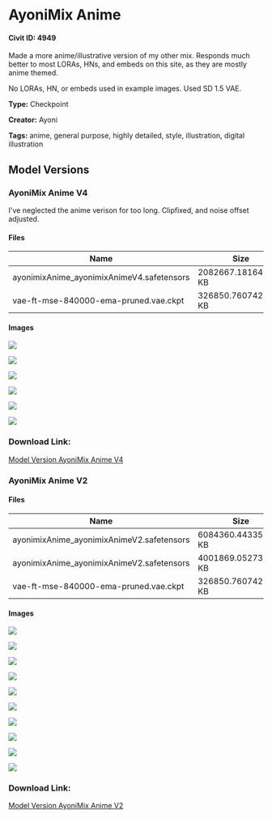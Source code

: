 # AyoniMix Anime

#### Civit ID: 4949

<p>Made a more anime/illustrative version of my other mix. Responds much better to most LORAs, HNs, and embeds on this site, as they are mostly anime themed.</p><p></p><p>No LORAs, HN, or embeds used in example images. Used SD 1.5 VAE.</p>

**Type:** Checkpoint

**Creator:** Ayoni

**Tags:** anime, general purpose, highly detailed, style, illustration, digital illustration

## Model Versions

### AyoniMix Anime V4

<p>I've neglected the anime verison for too long. Clipfixed, and noise offset adjusted.</p>

#### Files

| Name | Size | Type | Format | Download Url | AutoV1 | AutoV2 | SHA256 | CRC32 | BLAKE3 |
| --- | --- | --- | --- | --- | --- | --- | --- | --- | --- |
| ayonimixAnime_ayonimixAnimeV4.safetensors | 2082667.181640625 KB | Model | SafeTensor | https://civitai.com/api/download/models/15444 | 4FCEB8BD | E2F5FBE48D | E2F5FBE48DB6231F0D11311D83B95048A0C428FE32C15153E64CB2F4FE149EBB | 105BC40C | F8B92653860C7529B4289B3D37A76A9FBE6DE47400E54327CEB97F8EE6E49DF5 |
| vae-ft-mse-840000-ema-pruned.vae.ckpt | 326850.7607421875 KB | VAE | Other | https://civitai.com/api/download/models/15444?type=VAE&format=Other | 223531C6 | C6A580B13A | C6A580B13A5BC05A5E16E4DBB80608FF2EC251A162311590C1F34C013D7F3DAB | 193C2E4A | 16B83BFEF182A9A39D712781E1CFB43CC22E8E46876207872C7E3D46A14F45FF |

#### Images

<p><img src="https://image.civitai.com/xG1nkqKTMzGDvpLrqFT7WA/3969da10-3e1b-4dca-9d6d-19c987df7600/width=450/153890.jpeg" /></p>

<p><img src="https://image.civitai.com/xG1nkqKTMzGDvpLrqFT7WA/33c1825d-45c4-401c-975c-a9985d23ef00/width=450/153889.jpeg" /></p>

<p><img src="https://image.civitai.com/xG1nkqKTMzGDvpLrqFT7WA/5bcc7533-d7cd-4be1-806e-018946e70c00/width=450/153888.jpeg" /></p>

<p><img src="https://image.civitai.com/xG1nkqKTMzGDvpLrqFT7WA/0b5774a7-64a2-415f-b30d-ea64204db200/width=450/153887.jpeg" /></p>

<p><img src="https://image.civitai.com/xG1nkqKTMzGDvpLrqFT7WA/3ea45f55-6a2f-41d9-cdcd-cd92b3045100/width=450/153886.jpeg" /></p>

<p><img src="https://image.civitai.com/xG1nkqKTMzGDvpLrqFT7WA/aa1771da-737a-4b13-635b-226983f1ea00/width=450/153885.jpeg" /></p>

### Download Link:

[Model Version AyoniMix Anime V4](https://civitai.com/api/download/models/15444)

### AyoniMix Anime V2

<p></p>

#### Files

| Name | Size | Type | Format | Download Url | AutoV1 | AutoV2 | SHA256 | CRC32 | BLAKE3 |
| --- | --- | --- | --- | --- | --- | --- | --- | --- | --- |
| ayonimixAnime_ayonimixAnimeV2.safetensors | 6084360.443359375 KB | Model | SafeTensor | https://civitai.com/api/download/models/5702 | 9FF60D16 | 532DFFB0FD | 532DFFB0FD3259FCF4122FA1249D3F3DDFC35D511F4F72E8555981EA18C0E2B9 | C890B797 | DD4391440269E65214BFDB988A22C0019D2E3DC98FB759AFD6F2F7B5C7EACB24 |
| ayonimixAnime_ayonimixAnimeV2.safetensors | 4001869.052734375 KB | Pruned Model | SafeTensor | https://civitai.com/api/download/models/5702?type=Pruned%20Model&format=SafeTensor&size=pruned&fp=fp16 | DE2F2560 | 188B89C909 | 188B89C909CB21BDB2CDB8639B7970247C2215EE00436F9F36EEF9B9D6123BB4 | 880B4CE0 | A41629FC659DF83B21DADD43FF89A226CEECE674238EED4E6E8EF24B8D1DC8F2 |
| vae-ft-mse-840000-ema-pruned.vae.ckpt | 326850.7607421875 KB | VAE | Other | https://civitai.com/api/download/models/5702?type=VAE&format=Other | 223531C6 | C6A580B13A | C6A580B13A5BC05A5E16E4DBB80608FF2EC251A162311590C1F34C013D7F3DAB | 193C2E4A | 16B83BFEF182A9A39D712781E1CFB43CC22E8E46876207872C7E3D46A14F45FF |

#### Images

<p><img src="https://image.civitai.com/xG1nkqKTMzGDvpLrqFT7WA/fb4cffb1-14bf-4c2b-43eb-4cb83ee98e00/width=450/46632.jpeg" /></p>

<p><img src="https://image.civitai.com/xG1nkqKTMzGDvpLrqFT7WA/a6290280-a677-4d63-61b6-f667e57c1100/width=450/46642.jpeg" /></p>

<p><img src="https://image.civitai.com/xG1nkqKTMzGDvpLrqFT7WA/949e64eb-0bb5-4f00-8a8b-d7c088c70400/width=450/46641.jpeg" /></p>

<p><img src="https://image.civitai.com/xG1nkqKTMzGDvpLrqFT7WA/9c10048b-dd66-41f6-bad4-b671db452f00/width=450/46640.jpeg" /></p>

<p><img src="https://image.civitai.com/xG1nkqKTMzGDvpLrqFT7WA/a0dc3afd-d0aa-475e-77cf-a77adc925f00/width=450/46639.jpeg" /></p>

<p><img src="https://image.civitai.com/xG1nkqKTMzGDvpLrqFT7WA/df14d991-2284-417e-fd70-151ba1d95d00/width=450/46638.jpeg" /></p>

<p><img src="https://image.civitai.com/xG1nkqKTMzGDvpLrqFT7WA/15ea1f0b-f0fd-4c0e-eca5-bb99385a0b00/width=450/46637.jpeg" /></p>

<p><img src="https://image.civitai.com/xG1nkqKTMzGDvpLrqFT7WA/7daec54f-c9fe-4e71-9eec-716cc4be1a00/width=450/46636.jpeg" /></p>

<p><img src="https://image.civitai.com/xG1nkqKTMzGDvpLrqFT7WA/a7b99c2f-f90f-4b4f-3b06-726a0e2cea00/width=450/46635.jpeg" /></p>

<p><img src="https://image.civitai.com/xG1nkqKTMzGDvpLrqFT7WA/25e76d2d-748b-4e9c-2233-2314a4f57600/width=450/46634.jpeg" /></p>

### Download Link:

[Model Version AyoniMix Anime V2](https://civitai.com/api/download/models/5702)


